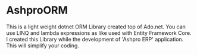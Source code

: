# AshproORM
This is a light weight dotnet ORM Library created top of Ado.net. You can use LINQ and lambda expressions as like used with Entity Framework Core.
I created this Library while the development of 'Ashpro ERP' application. This will simplify your coding.
